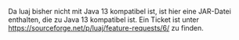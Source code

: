 Da luaj bisher nicht mit Java 13 kompatibel ist, ist hier eine JAR-Datei enthalten, die zu Java 13 kompatibel ist.
Ein Ticket ist unter https://sourceforge.net/p/luaj/feature-requests/6/ zu finden.
